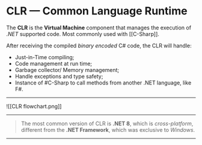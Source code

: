 # CLR — Common Language Runtime

The **CLR** is the **Virtual Machine** component that manages the execution of *.NET* supported code. Most commonly used with [[C-Sharp]].

After receiving the compiled *binary encoded* C# code, the CLR will handle:
- Just-in-Time compiling;
- Code management at run time;
- Garbage collector/ Memory management;
- Handle exceptions and type safety;
- Instance of #C-Sharp to call methods from another .NET language, like F#.
___
![[CLR flowchart.png]]
___
>The most common version of CLR is **.NET 8**, which is *cross-platform*, different from the **.NET Framework**, which was exclusive to *Windows*.
___
